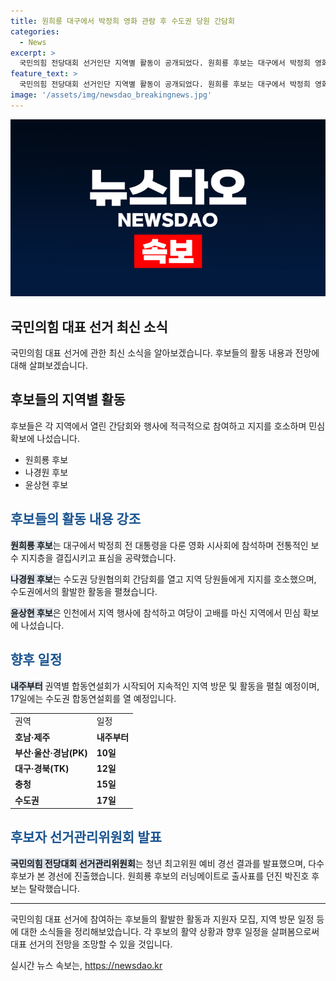 ```yaml
---
title: 원희룡 대구에서 박정희 영화 관람 후 수도권 당원 간담회
categories:
  - News
excerpt: >
  국민의힘 전당대회 선거인단 지역별 활동이 공개되었다. 원희룡 후보는 대구에서 박정희 영화 시사회에 참석하여 전통 지지층에 호소했고, 나경원·윤상현 후보는 수도권에서 지지를 호소했다. 전통 텃밭 영남과 수도권을 중심으로 활동하며, 권역별 합동연설회가 예정되어 있다. 국민의힘 전당대회 선거관리위원회는 청년 최고위원 예비 경선 결과를 발표했으며, 박진호 후보의 러닝메이트로 출마한 김은희·김정식·박상현·진종오 후보가 경선에 진출했다.
feature_text: >
  국민의힘 전당대회 선거인단 지역별 활동이 공개되었다. 원희룡 후보는 대구에서 박정희 영화 시사회에 참석하여 전통 지지층에 호소했고, 나경원·윤상현 후보는 수도권에서 지지를 호소했다. 전통 텃밭 영남과 수도권을 중심으로 활동하며, 권역별 합동연설회가 예정되어 있다. 국민의힘 전당대회 선거관리위원회는 청년 최고위원 예비 경선 결과를 발표했으며, 박진호 후보의 러닝메이트로 출마한 김은희·김정식·박상현·진종오 후보가 경선에 진출했다.
image: '/assets/img/newsdao_breakingnews.jpg'
---
```


<p><img src="/assets/img/newsdao_breakingnews.jpg" alt="ranknews 속보" /></p>

<h2 data-ke-size="size26">국민의힘 대표 선거 최신 소식</h2>

<p data-ke-size="size16">국민의힘 대표 선거에 관한 최신 소식을 알아보겠습니다. 후보들의 활동 내용과 전망에 대해 살펴보겠습니다.</p>

<h2>후보들의 지역별 활동</h2>

<p data-ke-size="size16">후보들은 각 지역에서 열린 간담회와 행사에 적극적으로 참여하고 지지를 호소하며 민심 확보에 나섰습니다.</p>

<ul>
   <li>원희룡 후보</li>
   <li>나경원 후보</li>
   <li>윤상현 후보</li>
</ul>

<h2><span style="color: #1a5490;">후보들의 활동 내용 강조</span></h2>

<p><b><span style="background-color: #21538527;">원희룡 후보</span></b>는 대구에서 박정희 전 대통령을 다룬 영화 시사회에 참석하며 전통적인 보수 지지층을 결집시키고 표심을 공략했습니다.</p>

<p><b><span style="background-color: #21538527;">나경원 후보</span></b>는 수도권 당원협의회 간담회를 열고 지역 당원들에게 지지를 호소했으며, 수도권에서의 활발한 활동을 펼쳤습니다.</p>

<p><b><span style="background-color: #21538527;">윤상현 후보</span></b>은 인천에서 지역 행사에 참석하고 여당이 고배를 마신 지역에서 민심 확보에 나섰습니다.</p>

<h2><span style="color: #1a5490;">향후 일정</span></h2>

<p><b><span style="background-color: #21538527;">내주부터</span></b> 권역별 합동연설회가 시작되어 지속적인 지역 방문 및 활동을 펼칠 예정이며, 17일에는 수도권 합동연설회를 열 예정입니다.</p>

<table>
   <tr>
      <td>권역</td>
      <td>일정</td>
   </tr>
   <tr>
      <td><b>호남·제주</b></td>
      <td><b>내주부터</b></td>
   </tr>
   <tr>
      <td><b>부산·울산·경남(PK)</b></td>
      <td><b>10일</b></td>
   </tr>
   <tr>
      <td><b>대구·경북(TK)</b></td>
      <td><b>12일</b></td>
   </tr>
   <tr>
      <td><b>충청</b></td>
      <td><b>15일</b></td>
   </tr>
   <tr>
      <td><b>수도권</b></td>
      <td><b>17일</b></td>
   </tr>
</table>

<h2><span style="color: #1a5490;">후보자 선거관리위원회 발표</span></h2>

<p><b><span style="background-color: #21538527;">국민의힘 전당대회 선거관리위원회</span></b>는 청년 최고위원 예비 경선 결과를 발표했으며, 다수 후보가 본 경선에 진출했습니다. 원희룡 후보의 러닝메이트로 출사표를 던진 박진호 후보는 탈락했습니다.</p>

<hr>

<p data-ke-size="size16">국민의힘 대표 선거에 참여하는 후보들의 활발한 활동과 지원자 모집, 지역 방문 일정 등에 대한 소식들을 정리해보았습니다. 각 후보의 활약 상황과 향후 일정을 살펴봄으로써 대표 선거의 전망을 조망할 수 있을 것입니다.</p>
실시간 뉴스 속보는, <a href="https://newsdao.kr" rel="dofollow">https://newsdao.kr</a>


